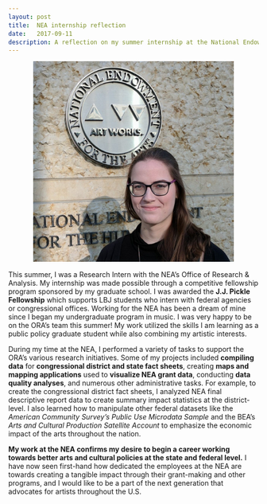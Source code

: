 ```yaml
---
layout: post
title:  NEA internship reflection
date:   2017-09-11
description: A reflection on my summer internship at the National Endowment for the Arts.
---
```


<center>
<img src="/img/nea-pic.jpg" width="80%">
</center>

This summer, I was a Research Intern with the NEA’s Office of Research & Analysis. My internship was made possible through a competitive fellowship program sponsored by my graduate school. I was awarded the **J.J. Pickle Fellowship** which supports LBJ students who intern with federal agencies or congressional offices. Working for the NEA has been a dream of mine since I began my undergraduate program in music. I was very happy to be on the ORA’s team this summer! My work utilized the skills I am learning as a public policy graduate student while also combining my artistic interests. 

During my time at the NEA, I performed a variety of tasks to support the ORA’s various research initiatives. Some of my projects included **compiling data** for **congressional district and state fact sheets**, creating **maps and mapping applications** used to **visualize NEA grant data**, conducting **data quality analyses**, and numerous other administrative tasks. For example, to create the congressional district fact sheets, I analyzed NEA final descriptive report data to create summary impact statistics at the district-level. I also learned how to manipulate other federal datasets like the *American Community Survey’s Public Use Microdata Sample* and the BEA’s *Arts and Cultural Production Satellite Account* to emphasize the economic impact of the arts throughout the nation. 

**My work at the NEA confirms my desire to begin a career working towards better arts and cultural policies at the state and federal level.** I have now seen first-hand how dedicated the employees at the NEA are towards creating a tangible impact through their grant-making and other programs, and I would like to be a part of the next generation that advocates for artists throughout the U.S.   
